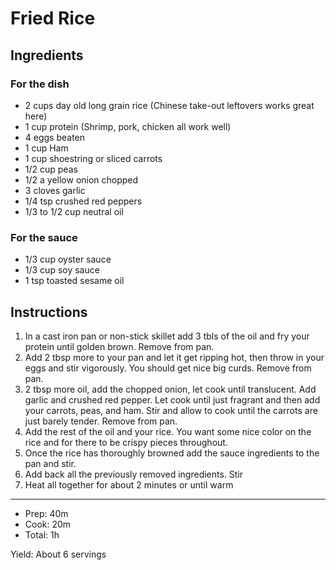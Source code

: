 # Fried Rice

## Ingredients

### For the dish

- 2 cups day old long grain rice (Chinese take-out leftovers works great here)
- 1 cup protein (Shrimp, pork, chicken all work well)
- 4 eggs beaten
- 1 cup Ham
- 1 cup shoestring or sliced carrots
- 1/2 cup peas
- 1/2 a yellow onion chopped
- 3 cloves garlic
- 1/4 tsp crushed red peppers
- 1/3 to 1/2 cup neutral oil

### For the sauce

- 1/3 cup oyster sauce
- 1/3 cup soy sauce
- 1 tsp toasted sesame oil

## Instructions

1. In a cast iron pan or non-stick skillet add 3 tbls of the oil and fry your protein until golden brown. Remove from pan.
2. Add 2 tbsp more to your pan and let it get ripping hot, then throw in your eggs and stir vigorously. You should get nice big curds. Remove from pan.
3. 2 tbsp more oil, add the chopped onion, let cook until translucent. Add garlic and crushed red pepper. Let cook until just fragrant and then add your carrots, peas, and ham. Stir and allow to cook until the carrots are just barely tender. Remove from pan.
4. Add the rest of the oil and your rice. You want some nice color on the rice and for there to be crispy pieces throughout.
5. Once the rice has thoroughly browned add the sauce ingredients to the pan and stir.
6. Add back all the previously removed ingredients. Stir
7. Heat all together for about 2 minutes or until warm

---

- Prep: 40m
- Cook: 20m
- Total: 1h

Yield: About 6 servings
